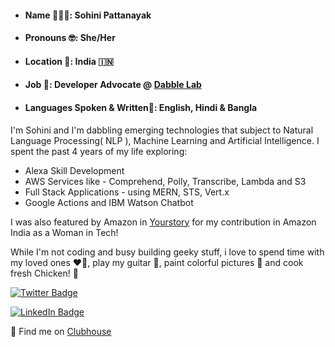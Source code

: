 [](https://raw.githubusercontent.com/rimmi21/rimmi21/main/github%20cover.png)

* #### Name 👩🏼‍💻: Sohini Pattanayak

* #### Pronouns 🤓: She/Her

* #### Location 📍: India 🇮🇳

* #### Job 💼: Developer Advocate @ [Dabble Lab](https://dabble-lab-2021-site.webflow.io/)

* #### Languages Spoken & Written📝: English, Hindi & Bangla

I'm Sohini and I'm dabbling emerging technologies that subject to Natural Language Processing( NLP ), Machine Learning and Artificial Intelligence. I spent the past 4 years of my life exploring: 

* Alexa Skill Development
* AWS Services like - Comprehend, Polly, Transcribe, Lambda and S3
* Full Stack Applications - using MERN, STS, Vert.x
* Google Actions and IBM Watson Chatbot 

I was also featured by Amazon in [Yourstory](https://yourstory.com/herstory/2021/03/womens-leveraging-tech-marketplaces-alexa-amazon) for my contribution in Amazon India as a Woman in Tech! 

While I'm not coding and busy building geeky stuff, i love to spend time with my loved ones ♥️🌿, play my guitar 🎸, paint colorful pictures 🌈 and cook fresh Chicken! 🍗

[![Twitter Badge](https://img.shields.io/badge/Twitter-Profile-informational?style=flat&logo=twitter&logoColor=white&color=1CA2F1)](https://twitter.com/TheSohini)

[![LinkedIn Badge](https://img.shields.io/badge/LinkedIn-Profile-informational?style=flat&logo=linkedin&logoColor=white&color=0D76A8)](https://www.linkedin.com/in/sohini-pattanayak-259b92117/)

👋 Find me on [Clubhouse](https://www.joinclubhouse.com/@thesohini)





